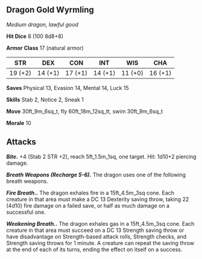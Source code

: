 ## Dragon Gold Wyrmling

*Medium dragon, lawful good*

**Hit Dice** 8 (100 8d8+8)

**Armor Class** 17 (natural armor)

| STR     | DEX     | CON     | INT     | WIS     | CHA     |
|---------|---------|---------|---------|---------|---------|
| 19 (+2) | 14 (+1) | 17 (+1) | 14 (+1) | 11 (+0) | 16 (+1) |

**Saves** Physical 13, Evasion 14, Mental 14, Luck 15

**Skills** Stab 2, Notice 2, Sneak 1

**Move** 30ft_9m_6sq_t, fly 60ft_18m_12sq_tt, swim 30ft_9m_6sq_t

**Morale** 10

## Attacks

***Bite.*** +4 (Stab 2 STR +2), reach 5ft_1.5m_1sq, one target. Hit: 1d10+2 piercing damage.

***Breath Weapons (Recharge 5-6).*** The dragon uses one of the following breath weapons.

***Fire Breath..*** The dragon exhales fire in a 15ft_4.5m_3sq cone. Each creature in that area must make a DC 13 Dexterity saving throw, taking 22 (4d10) fire damage on a failed save, or half as much damage on a successful one.

***Weakening Breath..*** The dragon exhales gas in a 15ft_4.5m_3sq cone. Each creature in that area must succeed on a DC 13 Strength saving throw or have disadvantage on Strength-based attack rolls, Strength checks, and Strength saving throws for 1 minute. A creature can repeat the saving throw at the end of each of its turns, ending the effect on itself on a success.

